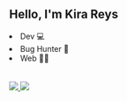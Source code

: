 ## Hello, I'm Kira Reys 
<li> Dev 💻 </li>
<li> Bug Hunter 🔫 </li>
<li> Web 🐱‍💻</li> <br>
<br>
<a href="https://discord.com/"><img src="https://img.shields.io/badge/Discord-Kira%20Reys%232749-blue?style=plastic&logo=discord.svg" /> </a>
<a href="https://instagram.com/kira.reys"><img src="https://img.shields.io/badge/Instagram-Kira%20Reys-purple?style=plastic&logo=instagram"/> </a>



